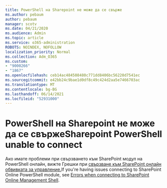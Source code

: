 ```yaml
---
title: PowerShell на Sharepoint не може да се свърже
ms.author: pebaum
author: pebaum
manager: scotv
ms.date: 04/21/2020
ms.audience: Admin
ms.topic: article
ms.service: o365-administration
ROBOTS: NOINDEX, NOFOLLOW
localization_priority: Normal
ms.collection: Adm_O365
ms.custom:
- "9000266"
- "1867"
ms.openlocfilehash: ceb14ac484508480c771dd8406bc56220d7541ec
ms.sourcegitcommit: e42bb24c9bae1d0df8c49c424d2aa5e7466703ac
ms.translationtype: MT
ms.contentlocale: bg-BG
ms.lasthandoff: 06/14/2021
ms.locfileid: "52931000"
---
```

# <a name="sharepoint-powershell-unable-to-connect"></a><span data-ttu-id="82cde-102">PowerShell на Sharepoint не може да се свърже</span><span class="sxs-lookup"><span data-stu-id="82cde-102">Sharepoint PowerShell unable to connect</span></span>

<span data-ttu-id="82cde-103">Ако имате проблеми при свързването към SharePoint модул на PowerShell онлайн, вижте Грешки при [свързване към SharePoint онлайн обвивката за управление.](/sharepoint/troubleshoot/administration/errors-connecting-to-management-shell)</span><span class="sxs-lookup"><span data-stu-id="82cde-103">If you're having issues connecting to SharePoint Online PowerShell module, see [Errors when connecting to SharePoint Online Management Shell](/sharepoint/troubleshoot/administration/errors-connecting-to-management-shell).</span></span>